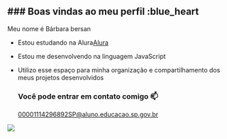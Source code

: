 ## ### Boas vindas ao meu perfil :blue_heart

Meu nome é Bárbara bersan

- Estou estudando na Alura[Alura](https://www.alura.com.br)
- Estou me desenvolvendo na linguagem JavaScript
- Utilizo esse espaço para minha organização e compartilhamento dos meus projetos desenvolvidos

  ### Você pode entrar em contato comigo 📫
  
  00001114296892SP@aluno.educacao.sp.gov.br


![](https://media1.tenor.com/m/opEBWw0uddoAAAAC/umm.gif)
